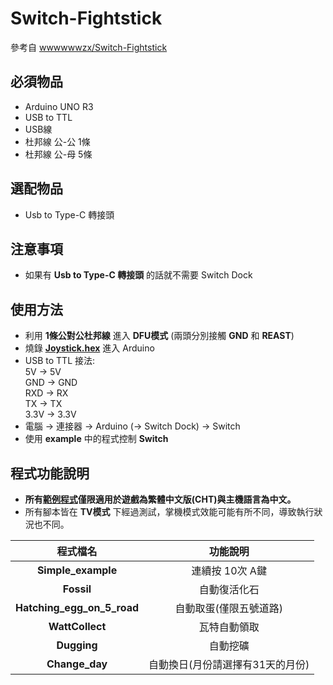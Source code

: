 # Switch-Fightstick
參考自 [wwwwwwzx/Switch-Fightstick](https://github.com/wwwwwwzx/Switch-Fightstick)

## 必須物品
- Arduino UNO R3
- USB to TTL
- USB線
- 杜邦線 公-公 1條
- 杜邦線 公-母 5條

## 選配物品
- Usb to Type-C 轉接頭

## 注意事項
- 如果有 **Usb to Type-C 轉接頭** 的話就不需要 Switch Dock

## 使用方法
- 利用 **1條公對公杜邦線** 進入 **DFU模式** (兩頭分別接觸 **GND** 和 **REAST**)
- 燒錄 **[Joystick.hex](https://github.com/k88097/Switch-Fightstick/blob/master/Joystick.hex)** 進入 Arduino
- USB to TTL 接法:  
		5V -> 5V  
		GND -> GND  
		RXD -> RX  
		TX -> TX  
		3.3V -> 3.3V
- 電腦 -> 連接器 -> Arduino (-> Switch Dock) -> Switch
- 使用 **example** 中的程式控制 **Switch**

## 程式功能說明 
- **所有[範例程式](https://github.com/k88097/Switch-Fightstick/tree/master/example)僅限適用於遊戲為繁體中文版(CHT)與主機語言為中文。**
- 所有腳本皆在 **TV模式** 下經過測試，掌機模式效能可能有所不同，導致執行狀況也不同。

|程式檔名|功能說明|
|:---:|:---:|
|**Simple_example** | 連續按 10次 A鍵|
|**Fossil** | 自動復活化石|
|**Hatching_egg_on_5_road**|自動取蛋(僅限五號道路)|
|**WattCollect**|瓦特自動領取|
|**Dugging**|自動挖礦|
|**Change_day**|自動換日(月份請選擇有31天的月份)|